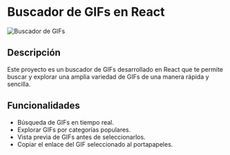 # Buscador de GIFs en React

![Buscador de GIFs](https://i.gifer.com/YNXo.gif)

## Descripción

Este proyecto es un buscador de GIFs desarrollado en React que te permite buscar y explorar una amplia variedad de GIFs de una manera rápida y sencilla.

## Funcionalidades

- Búsqueda de GIFs en tiempo real.
- Explorar GIFs por categorías populares.
- Vista previa de GIFs antes de seleccionarlos.
- Copiar el enlace del GIF seleccionado al portapapeles.